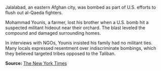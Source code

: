
Jalalabad, an eastern Afghan city, was bombed as part of U.S. efforts to flush out al-Qaeda fighters.

Mohammad Younis, a farmer, lost his brother when a U.S. bomb hit a suspected militant hideout near their orchard. The blast leveled the compound and damaged surrounding homes.

In interviews with NGOs, Younis insisted his family had no militant ties. Many locals expressed resentment over indiscriminate bombings, which they believed targeted tribes opposed to the Taliban.

**Source:** [The New York Times](https://www.nytimes.com/2001/11/30/world/afghan-war-aftermath.html)